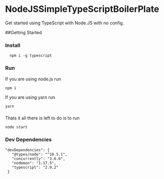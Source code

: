 # NodeJSSimpleTypeScriptBoilerPlate
Get started using TypeScript with Node.JS with no config.

##Getting Started


### Install

      npm i -g typescript

### Run
If you are using node.js run

    npm i
    
If you are using yarn run 

    yarn
    
    
###
Thats it all there is left to do is to run 

    node start
    

### Dev Dependencies 
    "devDependencies": {
       "@types/node": "^10.5.1",
       "concurrently": "3.6.0",
       "nodemon": "1.17.5",
       "typescript": "2.9.2"
     }